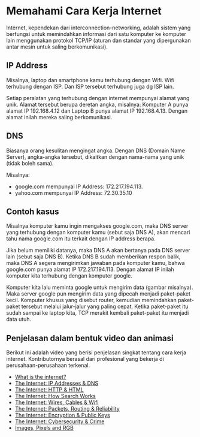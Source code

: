 # Memahami Cara Kerja Internet

Internet, kependekan dari interconnection-networking, adalah sistem yang berfungsi untuk memindahkan informasi dari satu komputer ke komputer lain menggunakan protokol TCP/IP (aturan dan standar yang dipergunakan antar mesin untuk saling berkomunikasi). 

## IP Address
Misalnya, laptop dan smartphone kamu terhubung dengan Wifi. Wifi terhubung dengan ISP. Dan ISP tersebut terhubung juga dg ISP lain.

Setiap peralatan yang terhubung dengan internet mempunyai alamat yang unik. Alamat tersebut berupa deretan angka, misalnya: Komputer A punya alamat IP 192.168.4.12 dan Laptop B punya alamat IP 192.168.4.13. Dengan alamat inilah mereka saling berkomunikasi.

## DNS
Biasanya orang kesulitan mengingat angka. Dengan DNS (Domain Name Server), angka-angka tersebut, dikaitkan dengan nama-nama yang unik (tidak boleh sama).

Misalnya: 
- google.com mempunyai IP Address: 172.217.194.113.
- yahoo.com mempunyai IP Address: 72.30.35.10

## Contoh kasus
Misalnya komputer kamu ingin mengakses google.com, maka DNS server yang terhubung dengan komputer kamu (sebut saja DNS A), akan mencari tahu nama google.com itu terkait dengan IP address berapa. 

Jika belum memiliki datanya, maka DNS A akan bertanya pada DNS server lain (sebut saja DNS B). Ketika DNS B sudah memberikan respon balik, maka DNS A segera mengirimkan jawaban pada komputer kamu, bahwa google.com punya alamat IP 172.217.194.113. Dengan alamat IP inilah komputer kita terhubung dengan komputer google.

Komputer kita lalu meminta google untuk mengirim data (gambar misalnya). Maka server google pun mengirim data yang dipecah menjadi paket-paket kecil. Komputer khusus yang disebut router, kemudian memindahkan paket-paket tersebut melalui jalur-jalur yang paling cepat. Ketika paket-paket itu sudah sampai ke laptop kita, TCP merakit kembali paket-paket itu menjadi data utuh.

## Penjelasan dalam bentuk video dan animasi

Berikut ini adalah video yang berisi penjelasan singkat tentang cara kerja internet. Kontributornya berasal dari profesional yang bekerja di perusahaan-perusahaan terkenal.

- [What is the internet?](https://www.youtube.com/watch?v=Dxcc6ycZ73M)
- [The Internet: IP Addresses & DNS](https://www.youtube.com/watch?v=5o8CwafCxnU)
- [The Internet: HTTP & HTML](https://www.youtube.com/watch?v=kBXQZMmiA4s)
- [The Internet: How Search Works](https://www.youtube.com/watch?v=LVV_93mBfSU)
- [The Internet: Wires, Cables & Wifi](https://www.youtube.com/watch?v=ZhEf7e4kopM)
- [The Internet: Packets, Routing & Reliability](https://www.youtube.com/watch?v=AYdF7b3nMto)
- [The Internet: Encryption & Public Keys](https://www.youtube.com/watch?v=ZghMPWGXexs)
- [The Internet: Cybersecurity & Crime](https://www.youtube.com/watch?v=AuYNXgO_f3Y)
- [Images, Pixels and RGB](https://www.youtube.com/watch?v=15aqFQQVBWU)

